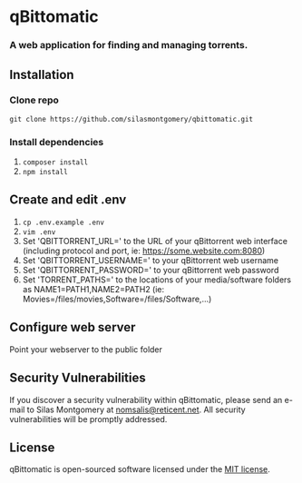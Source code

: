 # qBittomatic
### A web application for finding and managing torrents.

## Installation

### Clone repo
`git clone https://github.com/silasmontgomery/qbittomatic.git`

### Install dependencies
1. `composer install`
2. `npm install`

## Create and edit .env
1. `cp .env.example .env`
2. `vim .env`
3. Set 'QBITTORRENT_URL=' to the URL of your qBittorrent web interface (including protocol and port, ie: https://some.website.com:8080)
4. Set 'QBITTORRENT_USERNAME=' to your qBittorrent web username
5. Set 'QBITTORRENT_PASSWORD=' to your qBittorrent web password
6. Set 'TORRENT_PATHS=' to the locations of your media/software folders as NAME1=PATH1,NAME2=PATH2 (ie: Movies=/files/movies,Software=/files/Software,...)

## Configure web server
Point your webserver to the public folder

## Security Vulnerabilities

If you discover a security vulnerability within qBittomatic, please send an e-mail to Silas Montgomery at nomsalis@reticent.net. All security vulnerabilities will be promptly addressed.

## License

qBittomatic is open-sourced software licensed under the [MIT license](https://opensource.org/licenses/MIT).
